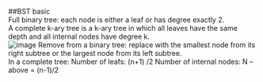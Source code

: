 ##BST basic  
Full binary tree: each node is either a leaf or has degree exactly 2.  
A complete k-ary tree is a k-ary tree in which all leaves have the same depth and all internal nodes have degree k.  
![image](https://cloud.githubusercontent.com/assets/14355257/19460062/37a42fae-94a6-11e6-9246-a9429ad42dfa.png)
Remove from a binary tree: replace with the smallest node from its right subtree or the largest node from its left subtree.  
In a complete tree:
Number of leafs: (n+1) /2
Number of internal nodes: N – above = (n-1)/2

